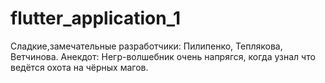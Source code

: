 # flutter_application_1

Сладкие,замечательные разработчики: Пилипенко, Теплякова, Ветчинова. Анекдот: Негр-волшебник очень напрягся, когда узнал что ведётся охота на чёрных магов.